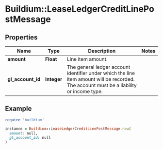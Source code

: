 # Buildium::LeaseLedgerCreditLinePostMessage

## Properties

| Name | Type | Description | Notes |
| ---- | ---- | ----------- | ----- |
| **amount** | **Float** | Line item amount. |  |
| **gl_account_id** | **Integer** | The general ledger account identifier under which the line item amount will be recorded. The account must be a liability or income type. |  |

## Example

```ruby
require 'buildium'

instance = Buildium::LeaseLedgerCreditLinePostMessage.new(
  amount: null,
  gl_account_id: null
)
```

